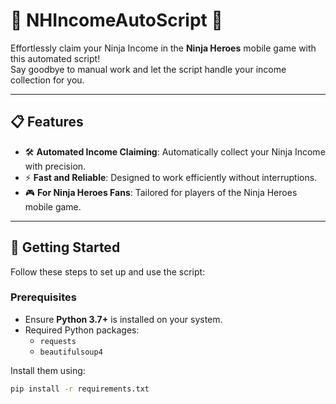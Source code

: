 # 🌟 NHIncomeAutoScript 🌟

Effortlessly claim your Ninja Income in the **Ninja Heroes** mobile game with this automated script!  
Say goodbye to manual work and let the script handle your income collection for you.

---

## 📋 Features

- 🛠 **Automated Income Claiming**: Automatically collect your Ninja Income with precision.
- ⚡ **Fast and Reliable**: Designed to work efficiently without interruptions.
- 🎮 **For Ninja Heroes Fans**: Tailored for players of the Ninja Heroes mobile game.

---

## 🚀 Getting Started

Follow these steps to set up and use the script:

### Prerequisites
- Ensure **Python 3.7+** is installed on your system.
- Required Python packages:
  - `requests`
  - `beautifulsoup4`

Install them using:
```bash
pip install -r requirements.txt
